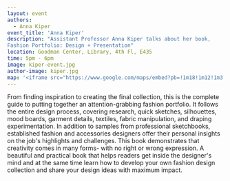 ```yaml
---
layout: event
authors:
  - Anna Kiper
event_title: 'Anna Kiper'
description: "Assistant Professor Anna Kiper talks about her book,
Fashion Portfolio: Design + Presentation"
location: Goodman Center, Library, 4th Fl, E435
time: 5pm - 6pm
image: kiper-event.jpg
author-image: kiper.jpg
map: '<iframe src="https://www.google.com/maps/embed?pb=!1m18!1m12!1m3!1d3022.707284603599!2d-73.99667478412604!3d40.74646604344223!2m3!1f0!2f0!3f0!3m2!1i1024!2i768!4f13.1!3m3!1m2!1s0x89c259a553e272f1%3A0x9a8fe3f0b2bf1474!2sShirley+A.+Goodman+Resource+Center%2C+Fashion+Institute+of+Technology%2C+227+W+27th+St%2C+New+York%2C+NY+10001!5e0!3m2!1sen!2sus!4v1546455243331" width="600" height="450" frameborder="0" style="border:0" allowfullscreen></iframe>'
---
```

From finding inspiration to creating the final collection, this is the complete guide to putting together an attention-grabbing fashion portfolio. It follows the entire design process, covering research, quick sketches, silhouettes, mood boards, garment details, textiles, fabric manipulation, and draping experimentation. In addition to samples from professional sketchbooks, established fashion and accessories designers offer their personal insights on the job's highlights and challenges. This book demonstrates that creativity comes in many forms- with no right or wrong expression. A beautiful and practical book that helps readers get inside the designer's mind and at the same time learn how to develop your own fashion design collection and share your design ideas with maximum impact.
